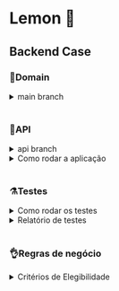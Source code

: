 # Lemon 🍋
## Backend Case

### 📑Domain
<details>
<summary>main branch</summary>

- Nesta branch foi desenvolvida a lógica de negócio usando POO e TypeScript.
- Foram realizados testes unitários para cada classe criada.
- É possível visualizar a cobertura de testes.
- Para saber como rodar os testes e cobertura veja a seção ``Testes``
</details>
<br>

### 🔄️API
<details>
<summary>api branch</summary>

- Nesta branch foi implementada uma API simples para entrega do resultado de elegibilidade do cliente.
- Foram adicionados testes de integração.
- Para saber como rodar os testes e cobertura veja a seção ``Testes``
</details>
<details>
<summary>Como rodar a aplicação</summary>

Clone o repositório:
```
git clone git@github.com:queite/lemon-case.git
```
Entre na pasta raiz:
```
cd lemon-case
```
Instale as depenências:
```
npm install
```
Acesse a branch api:
```
git checkout api
```
Rode a aplicação:
```
npm run dev
```
Teste a rota ``localhost:3000/eligibility`` com Thunder Client (rota e body já disponíveis) ou outra ferramenta de sua preferência.

<br>

<details>
<summary>Formato do body</summary>

**Cliente elegível**
```
{
  "numeroDoDocumento": "14041737706",
  "tipoDeConexao": "bifasico",
  "classeDeConsumo": "comercial",
  "modalidadeTarifaria": "convencional",
  "historicoDeConsumo": [
    3878,
    9760,
    5976,
    2797,
    2481,
    5731,
    7538,
    4392,
    7859,
    4160,
    6941,
    4597
  ]
}
```
**Cliente inelegível**
```
{
  "numeroDoDocumento": "14041737706",
  "tipoDeConexao": "bifasico",
  "classeDeConsumo": "rural",
  "modalidadeTarifaria": "verde",
  "historicoDeConsumo": [
    3878,
    9760,
    5976,
    2797,
    2481,
    5731,
    7538,
    4392,
    7859,
    4160
  ]
}
```
</details>
</details>
<br>

### ⚗️Testes
<details>
<summary>Como rodar os testes</summary>
<br>

Clone o repositório:
```
git clone git@github.com:queite/lemon-case.git
```
Entre na pasta raiz:
```
cd lemon-case
```
Instale as depenências:
```
npm install
```
**⚗️Rodando apenas testes**:
```
npm test
```
**🧪✅Rodando testes com cobertura**:
```
npm run test:coverage
```
</details>
<details>
<summary>Relatório de testes</summary>

**API tests:** <br>
![API tests](./img/testAPI.png)

**API coverage:** <br>
![API coverage](./img/coverageAPI.png)
</details>
<br>

### 👌Regras de negócio
<details>
<summary>Critérios de Elegibilidade</summary>

- **Classe de consumo da cliente**
    - Possíveis Valores: Comercial, Residencial, Industrial, Poder Público, e Rural.
    - Elegíveis: Comercial, Residencial e Industrial.
- **Modalidade tarifária**
    - Possíveis Valores: Branca, Azul, Verde, e Convencional.
    - Elegíveis: Convencional, Branca.
- **Consumo mínimo do cliente**
    - O cálculo deve ser feito utilizando a média dos 12 valores mais recentes do histórico de consumo.
        - Clientes com tipo de conexão Monofásica só são elegíveis caso tenham consumo médio acima de 400 kWh.
        - Clientes com tipo de conexão Bifásica só são elegíveis caso tenham consumo médio acima de 500 kWh.
        - Clientes com tipo de conexão Trifásica só são elegíveis caso tenham consumo médio acima de 750 kWh.
- Para calcular a projeção da economia anual de CO2, considere que para serem gerados 1000 kWh no Brasil são emitidos em média 84kg de CO2.
</details>